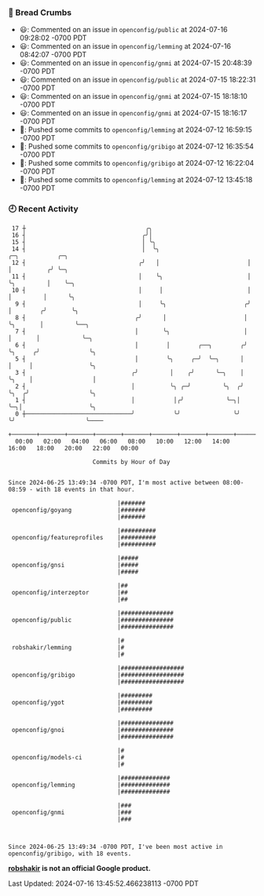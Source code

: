 ### 🍞 Bread Crumbs

 * 😃: Commented on an issue in `openconfig/public` at 2024-07-16 09:28:02 -0700 PDT
 * 😃: Commented on an issue in `openconfig/lemming` at 2024-07-16 08:42:07 -0700 PDT
 * 😃: Commented on an issue in `openconfig/gnmi` at 2024-07-15 20:48:39 -0700 PDT
 * 😃: Commented on an issue in `openconfig/public` at 2024-07-15 18:22:31 -0700 PDT
 * 😃: Commented on an issue in `openconfig/gnmi` at 2024-07-15 18:18:10 -0700 PDT
 * 😃: Commented on an issue in `openconfig/gnmi` at 2024-07-15 18:16:17 -0700 PDT
 * 🚢: Pushed some commits to `openconfig/lemming` at 2024-07-12 16:59:15 -0700 PDT
 * 🚢: Pushed some commits to `openconfig/gribigo` at 2024-07-12 16:35:54 -0700 PDT
 * 🚢: Pushed some commits to `openconfig/gribigo` at 2024-07-12 16:22:04 -0700 PDT
 * 🚢: Pushed some commits to `openconfig/lemming` at 2024-07-12 13:45:18 -0700 PDT

### 🕘 Recent Activity
```
 17 ┼                                  ╭╮
 16 ┤                                 ╭╯│
 15 ┤                                 │ ╰╮
 14 ┤                                 │  ╰╮                         ╭─╮           ╭─╮
 12 ┤                                ╭╯   │                         │ │          ╭╯ ╰─╮
 11 ┤                                │    ╰╮                        │ ╰╮         │    ╰─╮
 10 ┤                                │     │                        │  │         │      ╰╮
  9 ┤                                │     ╰╮                      ╭╯  │        ╭╯       ╰╮
  8 ┤                               ╭╯      │                      │   ╰╮       │         ╰──╮
  7 ┤                               │       ╰╮                     │    │       │            ╰─╮
  6 ┤                               │        │        ╭──╮        ╭╯    ╰╮     ╭╯              ╰╮
  5 ┤                               │        ╰╮     ╭─╯  ╰─╮      │      │     │                ╰╮
  3 ┤                              ╭╯         │    ╭╯      ╰─╮    │      ╰╮    │                 │
  2 ┤                              │          ╰╮ ╭─╯         ╰╮  ╭╯       ╰╮  ╭╯                 ╰╮
  1 ┤                              │           │╭╯            ╰─╮│         ╰─╮│                   ╰╮
  0 ┼──────────────────────────────╯           ╰╯               ╰╯           ╰╯                    ╰────
    +───────+───────+───────+───────+───────+───────+───────+───────+───────+───────+───────+───────+────
  00:00   02:00   04:00   06:00   08:00   10:00   12:00   14:00   16:00   18:00   20:00   22:00   00:00   

						Commits by Hour of Day


Since 2024-06-25 13:49:34 -0700 PDT, I'm most active between 08:00-08:59 - with 18 events in that hour.

```



```
                               |#######
 openconfig/goyang             |#######
                               |#######

                               |##########
 openconfig/featureprofiles    |##########
                               |##########

                               |#####
 openconfig/gnsi               |#####
                               |#####

                               |##
 openconfig/interzeptor        |##
                               |##

                               |###############
 openconfig/public             |###############
                               |###############

                               |#
 robshakir/lemming             |#
                               |#

                               |##################
 openconfig/gribigo            |##################
                               |##################

                               |#########
 openconfig/ygot               |#########
                               |#########

                               |###############
 openconfig/gnoi               |###############
                               |###############

                               |#
 openconfig/models-ci          |#
                               |#

                               |##############
 openconfig/lemming            |##############
                               |##############

                               |###
 openconfig/gnmi               |###
                               |###



Since 2024-06-25 13:49:34 -0700 PDT, I've been most active in openconfig/gribigo, with 18 events.

```
**[robshakir](mailto:robjs@google.com) is not an official Google product.**  


Last Updated: 2024-07-16 13:45:52.466238113 -0700 PDT
